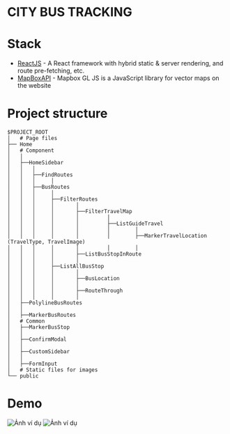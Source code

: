 # CITY BUS TRACKING

# Stack

- [ReactJS](https://reactjs.org/) - A React framework with hybrid static & server rendering, and route pre-fetching, etc.
- [MapBoxAPI](https://www.mapbox.com/) - Mapbox GL JS is a JavaScript library for vector maps on the website

# Project structure

```
$PROJECT_ROOT
│   # Page files
├── Home
│   # Component
│   │
│   ├──HomeSidebar
│   │   │
│   │   ├──FindRoutes
│   │   │     │
│   │   ├──BusRoutes
│   │   │     │
│   │   │     ├──FilterRoutes
│   │   │     │       │
│   │   │     │       ├──FilterTravelMap
│   │   │     │       │         │
│   │   │     │       │         ├──ListGuideTravel
│   │   │     │       │         │        │
│   │   │     │       │         │        ├──MarkerTravelLocation (TravelType, TravelImage)
│   │   │     │       │         │        │
│   │   │     │       ├──ListBusStopInRoute
│   │   │     │       │
│   │   │     ├──ListAllBusStop
│   │   │     │       │
│   │   │     │       ├──BusLocation
│   │   │     │       │
│   │   │     │       ├──RouteThrough
│   │   │     │       │
│   ├──PolylineBusRoutes
│   │
│   ├──MarkerBusRoutes
│   # Common
│   ├──MarkerBusStop
│   │
│   ├──ConfirmModal
│   │
│   ├──CustomSidebar
│   │
│   ├──FormInput
│   # Static files for images
└── public
```

# Demo

![Ảnh ví dụ](https://github.com/thairyo/city-bus-tracking/blob/master/documents/danabus-routes.gif)
![Ảnh ví dụ](https://github.com/thairyo/react-trello-clone/blob/master/front-end/public/danabus-directions.gif)

